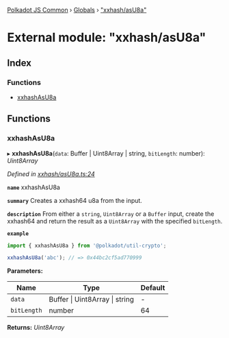 [Polkadot JS Common](../README.md) › [Globals](../globals.md) › ["xxhash/asU8a"](_xxhash_asu8a_.md)

# External module: "xxhash/asU8a"

## Index

### Functions

* [xxhashAsU8a](_xxhash_asu8a_.md#xxhashasu8a)

## Functions

###  xxhashAsU8a

▸ **xxhashAsU8a**(`data`: Buffer | Uint8Array | string, `bitLength`: number): *Uint8Array*

*Defined in [xxhash/asU8a.ts:24](https://github.com/polkadot-js/common/blob/a69dc01c/packages/util-crypto/src/xxhash/asU8a.ts#L24)*

**`name`** xxhashAsU8a

**`summary`** Creates a xxhash64 u8a from the input.

**`description`** 
From either a `string`, `Uint8Array` or a `Buffer` input, create the xxhash64 and return the result as a `Uint8Array` with the specified `bitLength`.

**`example`** 
<BR>

```javascript
import { xxhashAsU8a } from '@polkadot/util-crypto';

xxhashAsU8a('abc'); // => 0x44bc2cf5ad770999
```

**Parameters:**

Name | Type | Default |
------ | ------ | ------ |
`data` | Buffer &#124; Uint8Array &#124; string | - |
`bitLength` | number | 64 |

**Returns:** *Uint8Array*
